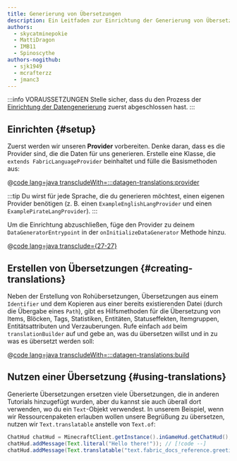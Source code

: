 ```yaml
---
title: Generierung von Übersetzungen
description: Ein Leitfaden zur Einrichtung der Generierung von Übersetzungen mit dem Datengenerator.
authors:
  - skycatminepokie
  - MattiDragon
  - IMB11
  - Spinoscythe
authors-nogithub:
  - sjk1949
  - mcrafterzz
  - jmanc3
---
```


:::info VORAUSSETZUNGEN
Stelle sicher, dass du den Prozess der [Einrichtung der Datengenerierung](./setup) zuerst abgeschlossen hast.
:::

## Einrichten {#setup}

Zuerst werden wir unseren **Provider** vorbereiten. Denke daran, dass es die Provider sind, die die Daten für uns generieren. Erstelle eine Klasse, die `extends FabricLanguageProvider` beinhaltet und fülle die Basismethoden aus:

@[code lang=java transcludeWith=:::datagen-translations:provider](@/reference/latest/src/client/java/com/example/docs/datagen/FabricDocsReferenceEnglishLangProvider.java)

:::tip
Du wirst für jede Sprache, die du generieren möchtest, einen eigenen Provider benötigen (z. B. einen `ExampleEnglishLangProvider` und einen `ExamplePirateLangProvider`).
:::

Um die Einrichtung abzuschließen, füge den Provider zu deinem `DataGeneratorEntrypoint` in der `onInitializeDataGenerator` Methode hinzu.

@[code lang=java transclude={27-27}](@/reference/latest/src/client/java/com/example/docs/datagen/FabricDocsReferenceDataGenerator.java)

## Erstellen von Übersetzungen {#creating-translations}

Neben der Erstellung von Rohübersetzungen, Übersetzungen aus einem `Identifier` und dem Kopieren aus einer bereits existierenden Datei (durch die Übergabe eines `Path`), gibt es Hilfsmethoden für die Übersetzung von Items, Blöcken, Tags, Statistiken, Entitäten, Statuseffekten, Itemgruppen, Entitätsattributen und Verzauberungen. Rufe einfach `add` beim `translationBuilder` auf und gebe an, was du übersetzen willst und in zu was es übersetzt werden soll:

@[code lang=java transcludeWith=:::datagen-translations:build](@/reference/latest/src/client/java/com/example/docs/datagen/FabricDocsReferenceEnglishLangProvider.java)

## Nutzen einer Übersetzung {#using-translations}

Generierte Übersetzungen ersetzen viele Übersetzungen, die in anderen Tutorials hinzugefügt wurden, aber du kannst sie auch überall dort verwenden, wo du ein `Text`-Objekt verwendest. In unserem Beispiel, wenn wir Ressourcenpaketen erlauben wollen unsere Begrüßung zu übersetzen, nutzen wir `Text.translatable` anstelle von `Text.of`:

```java
ChatHud chatHud = MinecraftClient.getInstance().inGameHud.getChatHud();
chatHud.addMessage(Text.literal("Hello there!")); // [!code --]
chatHud.addMessage(Text.translatable("text.fabric_docs_reference.greeting")); // [!code ++]
```
